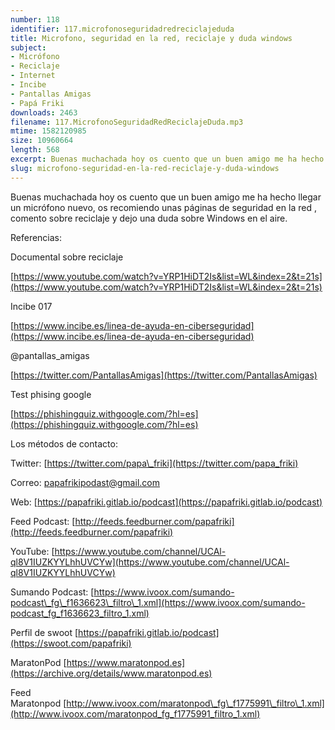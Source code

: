 ```yaml
---
number: 118
identifier: 117.microfonoseguridadredreciclajeduda
title: Microfono, seguridad en la red, reciclaje y duda windows
subject:
- Micrófono
- Reciclaje
- Internet
- Incibe
- Pantallas Amigas
- Papá Friki
downloads: 2463
filename: 117.MicrofonoSeguridadRedReciclajeDuda.mp3
mtime: 1582120985
size: 10960664
length: 568
excerpt: Buenas muchachada hoy os cuento que un buen amigo me ha hecho llegar un micrófono nuevo, os recomiendo unas páginas de seguridad en la red , comento s
slug: microfono-seguridad-en-la-red-reciclaje-y-duda-windows
---
```

Buenas muchachada hoy os cuento que un buen amigo me ha hecho llegar un micrófono nuevo, os recomiendo unas páginas de seguridad en la red , comento sobre reciclaje y dejo una duda sobre Windows en el aire.

Referencias:

Documental sobre reciclaje

[https://www.youtube.com/watch?v=YRP1HiDT2Is&list=WL&index=2&t=21s](https://www.youtube.com/watch?v=YRP1HiDT2Is&list=WL&index=2&t=21s)  

Incibe 017

[https://www.incibe.es/linea-de-ayuda-en-ciberseguridad](https://www.incibe.es/linea-de-ayuda-en-ciberseguridad)

@pantallas\_amigas

[https://twitter.com/PantallasAmigas](https://twitter.com/PantallasAmigas)  

Test phising google

[https://phishingquiz.withgoogle.com/?hl=es](https://phishingquiz.withgoogle.com/?hl=es)  

Los métodos de contacto:  

Twitter: [https://twitter.com/papa\_friki](https://twitter.com/papa_friki)

Correo: [papafrikipodast@gmail.com](https://archive.org/details/papafrikipodast@gmail.com)

Web: [https://papafriki.gitlab.io/podcast](https://papafriki.gitlab.io/podcast)

Feed Podcast: [http://feeds.feedburner.com/papafriki](http://feeds.feedburner.com/papafriki)

YouTube: [https://www.youtube.com/channel/UCAl-ql8V1IUZKYYLhhUVCYw](https://www.youtube.com/channel/UCAl-ql8V1IUZKYYLhhUVCYw)  

Sumando Podcast: [https://www.ivoox.com/sumando-podcast\_fg\_f1636623\_filtro\_1.xml](https://www.ivoox.com/sumando-podcast_fg_f1636623_filtro_1.xml)

Perfil de swoot [https://papafriki.gitlab.io/podcast](https://swoot.com/papafriki)

MaratonPod [https://www.maratonpod.es](https://archive.org/details/www.maratonpod.es)

Feed Maratonpod [http://www.ivoox.com/maratonpod\_fg\_f1775991\_filtro\_1.xml](http://www.ivoox.com/maratonpod_fg_f1775991_filtro_1.xml)